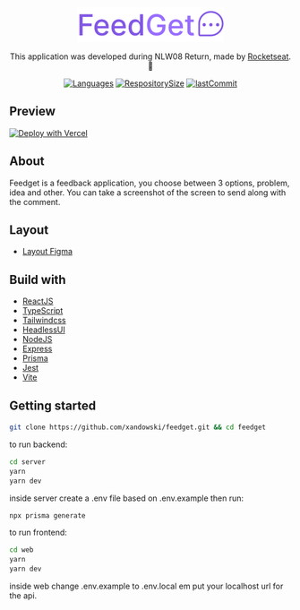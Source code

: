 <div align="center">

<img align="" width="" src="web/src/assets/imgs/logo.svg">

This application was developed during NLW08 Return, made by [Rocketseat](https://rocketseat.com.br/). 🚀

</div>

<div align="center">

[![Languages](https://img.shields.io/github/languages/count/xandowski/feedget?color=%2304D361)]()
[![RespositorySize](https://img.shields.io/github/repo-size/xandowski/feedget)]()
[![lastCommit](https://img.shields.io/github/last-commit/xandowski/feedget)]()

</div>

## Preview

[![Deploy with Vercel](https://vercel.com/button)](https://feed-2eyy5k764-xandowski.vercel.app/)

## About

Feedget is a feedback application, you choose between 3 options, problem, idea and other. You can take a screenshot of the screen to send along with the comment.

## Layout

- [Layout Figma](https://www.figma.com/community/file/1102912516166573468)

## Build with

- [ReactJS](https://reactjs.org/docs/getting-started.html)
- [TypeScript](https://www.typescriptlang.org/docs/)
- [Tailwindcss](https://tailwindcss.com/)
- [HeadlessUI](https://headlessui.dev/)
- [NodeJS](https://nodejs.org/en/)
- [Express](https://expressjs.com/pt-br/)
- [Prisma](https://www.prisma.io/)
- [Jest](https://jestjs.io/pt-BR/)
- [Vite](https://vitejs.dev/)

## Getting started

```sh
git clone https://github.com/xandowski/feedget.git && cd feedget
```

to run backend:

```sh
cd server
yarn
yarn dev
```

inside server create a .env file based on .env.example
then run:

```sh
npx prisma generate
```

to run frontend:

```sh
cd web
yarn
yarn dev
```

inside web change .env.example to .env.local em put your localhost url for the api.
